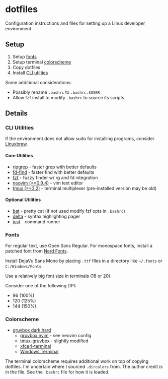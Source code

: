 # dotfiles
Configuration instructions and files for setting up a Linux developer environment.

## Setup

1. Setup [fonts](#fonts)
2. Setup terminal [colorscheme](#colorscheme)
3. Copy dotfiles
4. Install [CLI utilties](#cli-utilities)

Some additional considerations:
* Possibly rename `.bashrc` to `.bashrc.$USER`
* Allow fzf install to modify `.bashrc` to source its scripts

## Details

### CLI Utilities
If the environment does not allow sudo for installing programs, consider [Linuxbrew](https://docs.brew.sh/Homebrew-on-Linux).

#### Core Utilities

* [ripgrep](https://github.com/BurntSushi/ripgrep) - faster grep with better defaults
* [fd-find](https://github.com/sharkdp/fd) - faster find with better defaults
* [fzf](https://github.com/junegunn/fzf) - fuzzy finder w/ rg and fd integration
* [neovim (>=0.9.4)](https://github.com/neovim/neovim) - vim text editor
* [tmux (>=3.2)](https://github.com/tmux/tmux/wiki) - terminal multiplexer (pre-installed version may be old)

#### Optional Utilities

* [bat](https://github.com/sharkdp/bat) - pretty cat (if not used modify fzf opts in `.bashrc`)
* [delta](https://github.com/dandavison/delta) - syntax highlighting pager
* [just](https://github.com/casey/just) - command runner

### Fonts
For regular text, use Open Sans Regular. For monospace fonts, install a patched font from [Nerd Fonts](https://www.nerdfonts.com/font-downloads).

Install DejaVu Sans Mono by placing `.ttf` files in a directory like `~/.fonts` or `C:/Windows/Fonts`.

Use a relatively big font size in terminals (18 or 20).

Consider one of the following DPI:
* 96 (100%)
* 120 (125%)
* 144 (150%)

### Colorscheme

* [gruvbox dark hard](https://github.com/morhetz/gruvbox)
  * [gruvbox.nvim](https://github.com/ellisonleao/gruvbox.nvim) - see neovim config
  * [tmux-gruvbox](https://github.com/egel/tmux-gruvbox/blob/main/tmux-gruvbox-dark.conf) - slightly modified
  * [xfce4-terminal](https://github.com/morhetz/gruvbox-contrib/blob/master/xfce4-terminal/gruvbox-dark-hard.theme)
  * [Windows Terminal](https://gist.github.com/davialexandre/1179070118b22d830739efee4721972d)

The terminal colorscheme requires additional work on top of copying dotfiles. I'm uncertain where I sourced `.dircolors` from. The author credit is in the file. See the `.bashrc` file for how it is loaded.
